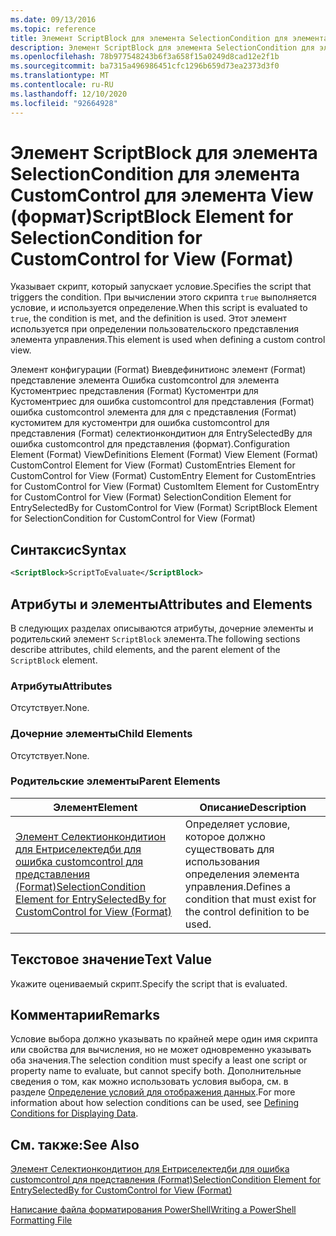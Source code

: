 ```yaml
---
ms.date: 09/13/2016
ms.topic: reference
title: Элемент ScriptBlock для элемента SelectionCondition для элемента CustomControl для элемента View (формат)
description: Элемент ScriptBlock для элемента SelectionCondition для элемента CustomControl для элемента View (формат)
ms.openlocfilehash: 78b977548243b6f3a658f15a0249d8cad12e2f1b
ms.sourcegitcommit: ba7315a496986451cfc1296b659d73ea2373d3f0
ms.translationtype: MT
ms.contentlocale: ru-RU
ms.lasthandoff: 12/10/2020
ms.locfileid: "92664928"
---
```

# <a name="scriptblock-element-for-selectioncondition-for-customcontrol-for-view-format"></a><span data-ttu-id="2b4b6-103">Элемент ScriptBlock для элемента SelectionCondition для элемента CustomControl для элемента View (формат)</span><span class="sxs-lookup"><span data-stu-id="2b4b6-103">ScriptBlock Element for SelectionCondition for CustomControl for View (Format)</span></span>

<span data-ttu-id="2b4b6-104">Указывает скрипт, который запускает условие.</span><span class="sxs-lookup"><span data-stu-id="2b4b6-104">Specifies the script that triggers the condition.</span></span> <span data-ttu-id="2b4b6-105">При вычислении этого скрипта `true` выполняется условие, и используется определение.</span><span class="sxs-lookup"><span data-stu-id="2b4b6-105">When this script is evaluated to `true`, the condition is met, and the definition is used.</span></span> <span data-ttu-id="2b4b6-106">Этот элемент используется при определении пользовательского представления элемента управления.</span><span class="sxs-lookup"><span data-stu-id="2b4b6-106">This element is used when defining a custom control view.</span></span>

<span data-ttu-id="2b4b6-107">Элемент конфигурации (Format) Виевдефинитионс элемент (Format) представление элемента Ошибка customcontrol для элемента Кустоментриес представления (Format) Кустоментри для Кустоментриес для ошибка customcontrol для представления (Format) ошибка customcontrol элемента для для с представления (Format) кустомитем для кустоментри для ошибка customcontrol для представления (Format) селектионкондитион для EntrySelectedBy для ошибка customcontrol для представления (формат).</span><span class="sxs-lookup"><span data-stu-id="2b4b6-107">Configuration Element (Format) ViewDefinitions Element (Format) View Element (Format) CustomControl Element for View (Format) CustomEntries Element for CustomControl for View (Format) CustomEntry Element for CustomEntries for CustomControl for View (Format) CustomItem Element for CustomEntry for CustomControl for View (Format) SelectionCondition Element for EntrySelectedBy for CustomControl for View (Format) ScriptBlock Element for SelectionCondition for CustomControl for View (Format)</span></span>

## <a name="syntax"></a><span data-ttu-id="2b4b6-108">Синтаксис</span><span class="sxs-lookup"><span data-stu-id="2b4b6-108">Syntax</span></span>

```xml
<ScriptBlock>ScriptToEvaluate</ScriptBlock>
```

## <a name="attributes-and-elements"></a><span data-ttu-id="2b4b6-109">Атрибуты и элементы</span><span class="sxs-lookup"><span data-stu-id="2b4b6-109">Attributes and Elements</span></span>

<span data-ttu-id="2b4b6-110">В следующих разделах описываются атрибуты, дочерние элементы и родительский элемент `ScriptBlock` элемента.</span><span class="sxs-lookup"><span data-stu-id="2b4b6-110">The following sections describe attributes, child elements, and the parent element of the `ScriptBlock` element.</span></span>

### <a name="attributes"></a><span data-ttu-id="2b4b6-111">Атрибуты</span><span class="sxs-lookup"><span data-stu-id="2b4b6-111">Attributes</span></span>

<span data-ttu-id="2b4b6-112">Отсутствует.</span><span class="sxs-lookup"><span data-stu-id="2b4b6-112">None.</span></span>

### <a name="child-elements"></a><span data-ttu-id="2b4b6-113">Дочерние элементы</span><span class="sxs-lookup"><span data-stu-id="2b4b6-113">Child Elements</span></span>

<span data-ttu-id="2b4b6-114">Отсутствует.</span><span class="sxs-lookup"><span data-stu-id="2b4b6-114">None.</span></span>

### <a name="parent-elements"></a><span data-ttu-id="2b4b6-115">Родительские элементы</span><span class="sxs-lookup"><span data-stu-id="2b4b6-115">Parent Elements</span></span>

|<span data-ttu-id="2b4b6-116">Элемент</span><span class="sxs-lookup"><span data-stu-id="2b4b6-116">Element</span></span>|<span data-ttu-id="2b4b6-117">Описание</span><span class="sxs-lookup"><span data-stu-id="2b4b6-117">Description</span></span>|
|-------------|-----------------|
|[<span data-ttu-id="2b4b6-118">Элемент Селектионкондитион для Ентриселектедби для ошибка customcontrol для представления (Format)</span><span class="sxs-lookup"><span data-stu-id="2b4b6-118">SelectionCondition Element for EntrySelectedBy for CustomControl for View (Format)</span></span>](./selectioncondition-element-for-entryselectedby-for-customcontrol-format.md)|<span data-ttu-id="2b4b6-119">Определяет условие, которое должно существовать для использования определения элемента управления.</span><span class="sxs-lookup"><span data-stu-id="2b4b6-119">Defines a condition that must exist for the control definition to be used.</span></span>|

## <a name="text-value"></a><span data-ttu-id="2b4b6-120">Текстовое значение</span><span class="sxs-lookup"><span data-stu-id="2b4b6-120">Text Value</span></span>

<span data-ttu-id="2b4b6-121">Укажите оцениваемый скрипт.</span><span class="sxs-lookup"><span data-stu-id="2b4b6-121">Specify the script that is evaluated.</span></span>

## <a name="remarks"></a><span data-ttu-id="2b4b6-122">Комментарии</span><span class="sxs-lookup"><span data-stu-id="2b4b6-122">Remarks</span></span>

<span data-ttu-id="2b4b6-123">Условие выбора должно указывать по крайней мере один имя скрипта или свойства для вычисления, но не может одновременно указывать оба значения.</span><span class="sxs-lookup"><span data-stu-id="2b4b6-123">The selection condition must specify a least one script or property name to evaluate, but cannot specify both.</span></span> <span data-ttu-id="2b4b6-124">Дополнительные сведения о том, как можно использовать условия выбора, см. в разделе [Определение условий для отображения данных](./defining-conditions-for-displaying-data.md).</span><span class="sxs-lookup"><span data-stu-id="2b4b6-124">For more information about how selection conditions can be used, see [Defining Conditions for Displaying Data](./defining-conditions-for-displaying-data.md).</span></span>

## <a name="see-also"></a><span data-ttu-id="2b4b6-125">См. также:</span><span class="sxs-lookup"><span data-stu-id="2b4b6-125">See Also</span></span>

[<span data-ttu-id="2b4b6-126">Элемент Селектионкондитион для Ентриселектедби для ошибка customcontrol для представления (Format)</span><span class="sxs-lookup"><span data-stu-id="2b4b6-126">SelectionCondition Element for EntrySelectedBy for CustomControl for View (Format)</span></span>](./selectioncondition-element-for-entryselectedby-for-customcontrol-format.md)

[<span data-ttu-id="2b4b6-127">Написание файла форматирования PowerShell</span><span class="sxs-lookup"><span data-stu-id="2b4b6-127">Writing a PowerShell Formatting File</span></span>](./writing-a-powershell-formatting-file.md)
